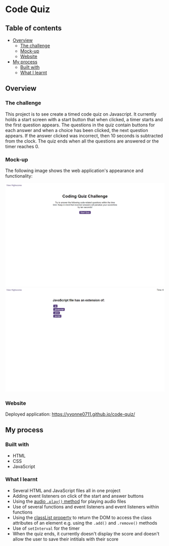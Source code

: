 # Code Quiz

## Table of contents

- [Overview](#overview)
  - [The challenge](#the-challenge)
  - [Mock-up](#mock-up)
  - [Website](#website)
- [My process](#my-process)
  - [Built with](#built-with)
  - [What I learnt](#what-i-learnt)

## Overview

### The challenge
This project is to see create a timed code quiz on Javascript. It currently holds a start screen with a start button that when clicked, a timer starts and the first question appears. The questions in the quiz contain buttons for each answer and when a choice has been clicked, the next question appears. If the answer clicked was incorrect, then 10 seconds is subtracted from the clock. The quiz ends when all the questions are answered or the timer reaches 0.

### Mock-up

The following image shows the web application's appearance and functionality:

![Start Screen](assets/images/start-screen.png)
![Quiz](assets/images/quiz.png)

### Website
Deployed application: https://yvonne0711.github.io/code-quiz/  

## My process

### Built with
- HTML
- CSS
- JavaScript

### What I learnt
- Several HTML and JavaScript files all in one project
- Adding event listeners on click of the start and answer buttons
- Using the [audio ``.play()`` method](https://www.w3schools.com/jsref/met_audio_play.asp#:~:text=The%20play()%20method%20starts,%2C%20attached%20on%20the%20audio) for playing audio files
- Use of several functions and event listeners and event listeners within functions
- Using the [classList property](https://developer.mozilla.org/en-US/docs/Web/API/Element/classList) to return the DOM to access the class attributes of an element e.g. using the `.add()` and `.remove()` methods
- Use of `setInterval` for the timer
- When the quiz ends, it currently doesn't display the score and doesn't allow the user to save their intitials with their score
